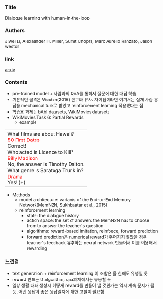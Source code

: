### Title
Dialogue learning with human-in-the-loop

### Authors
Jiwei Li, Alexaander H. Miller, Sumit Chopra, Marc'Aurelio Ranzato, Jason weston

### link
[arxiv](http://arxiv.org/abs/1511.08130)

### Contents
- pre-trained model + 사람과의 QnA를 통해서 질문에 대한 대답 학습
- 기본적인 골격은 Weston(2016) 연구와 유사. 차이점이라면 여기서는 실제 사람 응답을 mechanical turk로 받았고 reinforcement learning 적용했다는 점
- 학습용 과제는 bAbI datasets, WikiMovies datasets
- WikiMovies Task 6: Partial Rewards
  - example
<table>
<tbody>
<tr><td>
What films are about Hawaii?<br>
<span style="color:red">50 First Dates<br></span>
Correct!<br>
Who acted in Licence to Kill?<br>
<span style="color:red">Billy Madison<br></span>
No, the answer is Timothy Dalton.<br>
What genre is Saratoga Trunk in?<br>
<span style="color:red">Drama<br></span>
Yes! (+)<br>
</td></tr>
</tbody>
</table>

- Methods
  - model architecture: variants of the End-to-End Memory Network(MemN2N, Sukhbaatar et al., 2015)
  - reinforcement learning
    - state: the dialogue history
    - action space: the set of answers the MemN2N has to choose from to answer the teacher's question
    - algorithms: reward-based imitation, reinfoece, forward prediction
    - forward prediction은 numerical reward가 주어지지 않았을 경우 teacher's feedback 유추하는 neural network 만들어서 이를 이용해서 rewarding
    
### 느낀점
- text generation + reinforcement learning 이 조합은 올 한해도 유행일 듯
- reward 만드는 tf algorithm, qna과제에서는 유용할 듯
- 일상 생활 대화 생성시 어떻게 reward를 만들어 낼 것인가는 역시 계속 문제가 될 듯, 어떤 응답이 좋은 응답일지에 대한 고찰이 필요함